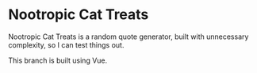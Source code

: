 # Nootropic Cat Treats
Nootropic Cat Treats is a random quote generator, built with unnecessary complexity, so I can test things out.

This branch is built using Vue.